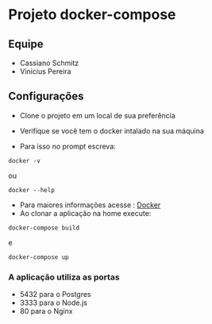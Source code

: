 # Projeto docker-compose

## Equipe

* Cassiano Schmitz
* Vinicius Pereira

## Configurações

* Clone o projeto em um local de sua preferência

* Verifique se você tem o docker intalado na sua máquina

* Para isso no prompt escreva:
```
docker -v
```    
ou 

```
docker --help
```

* Para maiores informações acesse : [Docker](https://www.docker.com/)
* Ao clonar a aplicação na home execute:
```
docker-compose build
```
e 
```
docker-compose up
```

### A aplicação utiliza as portas
* 5432 para o Postgres
* 3333 para o Node.js
* 80 para o Nginx

